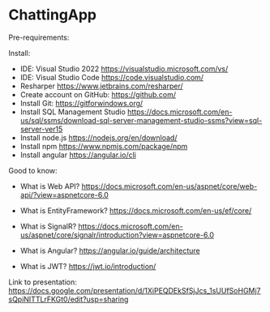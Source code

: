 # ChattingApp

Pre-requirements:

Install:

- IDE: Visual Studio 2022 https://visualstudio.microsoft.com/vs/
- IDE: Visual Studio Code https://code.visualstudio.com/
- Resharper https://www.jetbrains.com/resharper/
- Create account on GitHub: https://github.com/
- Install Git: https://gitforwindows.org/
- Install SQL Management Studio https://docs.microsoft.com/en-us/sql/ssms/download-sql-server-management-studio-ssms?view=sql-server-ver15
- Install node.js https://nodejs.org/en/download/
- Install npm https://www.npmjs.com/package/npm
- Install angular https://angular.io/cli

Good to know:

- What is Web API?
 https://docs.microsoft.com/en-us/aspnet/core/web-api/?view=aspnetcore-6.0
 
 - What is EntityFramework?
https://docs.microsoft.com/en-us/ef/core/

- What is SignalR?
https://docs.microsoft.com/en-us/aspnet/core/signalr/introduction?view=aspnetcore-6.0

- What is Angular?
https://angular.io/guide/architecture

- What is JWT?
https://jwt.io/introduction/

Link to presentation: https://docs.google.com/presentation/d/1XiPEQDEkSfSjJcs_1sUUfSoHGMj7sQpiNITTLrFKGt0/edit?usp=sharing


